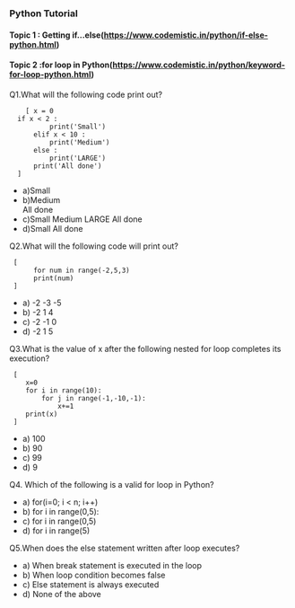 ### Python Tutorial 
#### Topic 1 : Getting if...else(https://www.codemistic.in/python/if-else-python.html)
#### Topic 2 :for loop in Python(https://www.codemistic.in/python/keyword-for-loop-python.html)

Q1.What will the following code print out?

        [ x = 0
	  if x < 2 :
              print('Small')
          elif x < 10 :
              print('Medium')
          else :
              print('LARGE')
          print('All done')
      ]

- a)Small
- b)Medium                                                                                                               
    All done 
- c)Small 
    Medium
    LARGE
    All done
- d)Small
    All done



Q2.What will the following code will print out?

     [
          for num in range(-2,5,3)
          print(num)
     ] 
     
- a) -2  -3  -5
- b) -2   1   4
- c) -2  -1   0
- d) -2   1   5

Q3.What is the value of x after the following nested for loop completes its execution? 

     [
        x=0
        for i in range(10):
            for j in range(-1,-10,-1):
                x+=1    
        print(x)
     ]
     
- a) 100
- b) 90
- c) 99
- d) 9

Q4. Which of the following is a valid for loop in Python?

- a) for(i=0; i < n; i++)
- b) for i in range(0,5):
- c) for i in range(0,5)
- d) for i in range(5)

Q5.When does the else statement written after loop executes?

- a) When break statement is executed in the loop
- b) When loop condition becomes false
- c) Else statement is always executed
- d) None of the above  

